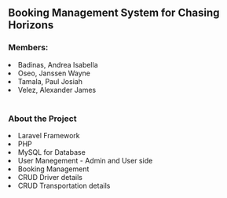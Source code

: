 <h2>Booking Management System for Chasing Horizons</h2>

<h3>Members:</h3>
<li>Badinas, Andrea Isabella </li>
<li>Oseo, Janssen Wayne</li>
<li>Tamala, Paul Josiah</li>
<li>Velez, Alexander James</li>
<br>
<h3>About the Project</h3>
<li>Laravel Framework</li>
<li>PHP</li>
<li>MySQL for Database </li>
<li>User Manegement - Admin and User side</li>
<li>Booking Management</li>
<li>CRUD Driver details</li>
<li>CRUD Transportation details</li>


